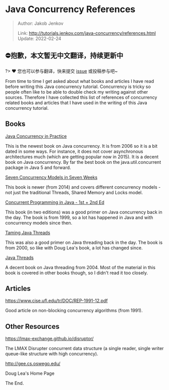 # Java Concurrency References

> Author: Jakob Jenkov
>
> Link: http://tutorials.jenkov.com/java-concurrency/references.html  Update: 2022-02-24

## ⛔抱歉，本文暂无中文翻译，持续更新中
?> ❤️ 您也可以参与翻译，快来提交 [issue](https://github.com/senlypan/concurrent-programming-docs/issues) 或投稿参与吧~

From time to time I get asked about what books and articles I have read before writing this Java concurrency tutorial. Concurrency is tricky so people often like to be able to double check my writing against other sources. Therefore I have collected this list of references of concurrency related books and articles that I have used in the writing of this Java concurrency tutorial.

## Books

[Java Concurrency in Practice]()

This is the newest book on Java concurrency. It is from 2006 so it is a bit dated in some ways. For instance, it does not cover asynchronous architectures much (which are getting popular now in 2015). It is a decent book on Java concurrency. By far the best book on the java.util.concurrent package in Java 5 and forward.

[Seven Concurrency Models in Seven Weeks](https://www.amazon.com/Java-Concurrency-Practice-Brian-Goetz/dp/0321349601/)

This book is newer (from 2014) and covers different concurrency models - not just the traditional Threads, Shared Memory and Locks model.

[Concurrent Programming in Java - 1st + 2nd Ed](https://www.amazon.com/Seven-Concurrency-Models-Weeks-Programmers/dp/1937785653/)

This book (in two editions) was a good primer on Java concurrency back in the day. The book is from 1999, so a lot has happened in Java and with concurrency models since then.

[Taming Java Threads](https://www.amazon.com/Concurrent-Programming-Java%C2%99-Principles-Pattern/dp/0201310090/)

This was also a good primer on Java threading back in the day. The book is from 2000, so like with Doug Lea's book, a lot has changed since.

[Java Threads](https://www.amazon.com/Java-Threads-Scott-Oaks/dp/0596007825/)

A decent book on Java threading from 2004. Most of the material in this book is covered in other books though, so I didn't read it too closely.

## Articles

https://www.cise.ufl.edu/tr/DOC/REP-1991-12.pdf

Good article on non-blocking concurrency algorithms (from 1991).

## Other Resources

https://lmax-exchange.github.io/disruptor/

The LMAX Disrupter concurrent data structure (a single reader, single writer queue-like structure with high concurrency).

http://gee.cs.oswego.edu/

Doug Lea's Home Page

The End.